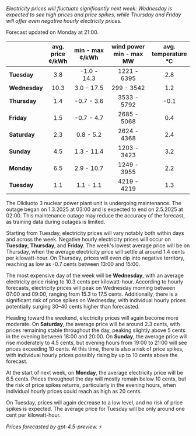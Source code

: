 *Electricity prices will fluctuate significantly next week: Wednesday is expected to see high prices and price spikes, while Thursday and Friday will offer even negative hourly electricity prices.*

Forecast updated on Monday at 21:00.

|             | avg.<br>price<br>¢/kWh | min - max<br>¢/kWh | wind power<br>min - max<br>MW | avg.<br>temperature<br>°C |
|:------------|:----------------------:|:------------------:|:----------------------------:|:-------------------------:|
| **Tuesday**     |          3.8           |    -1.0 - 14.3     |         1221 - 6395          |            2.8            |
| **Wednesday**   |         10.3           |     3.0 - 17.5     |          299 - 3542          |            1.2            |
| **Thursday**    |          1.4           |    -0.7 - 3.6      |         3533 - 5792          |           -0.1            |
| **Friday**      |          1.5           |    -0.7 - 4.7      |         2685 - 5068          |            0.4            |
| **Saturday**    |          2.3           |     0.8 - 5.2      |         2624 - 4368          |            2.4            |
| **Sunday**      |          4.5           |     1.3 - 11.4     |         1203 - 3423          |            3.2            |
| **Monday**      |          6.5           |     2.9 - 10.7     |         1249 - 3955          |            2.2            |
| **Tuesday**     |          1.1           |     1.1 - 1.1      |         4219 - 4219          |            1.3            |

The Olkiluoto 3 nuclear power plant unit is undergoing maintenance. The outage began on 1.3.2025 at 03:00 and is expected to end on 2.5.2025 at 02:00. This maintenance outage may reduce the accuracy of the forecast, as training data during outages is limited.

Starting from Tuesday, electricity prices will vary notably both within days and across the week. Negative hourly electricity prices will occur on **Tuesday**, **Thursday**, and **Friday**. The week's lowest average price will be on Thursday, when the average electricity price will settle at around 1.4 cents per kilowatt-hour. On Thursday, prices will even dip into negative territory, reaching as low as -0.7 cents between 13:00 and 15:00.

The most expensive day of the week will be **Wednesday**, with an average electricity price rising to 10.3 cents per kilowatt-hour. According to hourly forecasts, electricity prices will peak on Wednesday morning between 07:00 and 09:00, ranging from 15.3 to 17.5 cents. Additionally, there is a significant risk of price spikes on Wednesday, with individual hourly prices potentially surging 30–40 cents higher than forecasted.

Heading toward the weekend, electricity prices will again become more moderate. On **Saturday**, the average price will be around 2.3 cents, with prices remaining stable throughout the day, peaking slightly above 5 cents in the evening between 18:00 and 20:00. On **Sunday**, the average price will rise moderately to 4.5 cents, but evening hours from 19:00 to 21:00 will see prices exceeding 10 cents. At this time, there is also a risk of price spikes, with individual hourly prices possibly rising by up to 10 cents above the forecast.

At the start of next week, on **Monday**, the average electricity price will be 6.5 cents. Prices throughout the day will mostly remain below 10 cents, but the risk of price spikes returns, particularly in the evening hours, when individual hourly prices could reach as high as 20 cents.

On Tuesday, prices will again decrease to a low level, and no risk of price spikes is expected. The average price for Tuesday will be only around one cent per kilowatt-hour.

*Prices forecasted by gpt-4.5-preview.* ⚡
